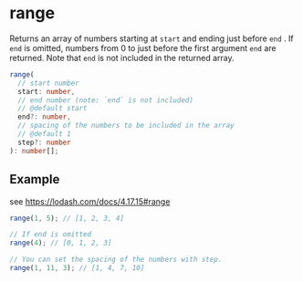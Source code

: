 # range

Returns an array of numbers starting at `start` and ending just before `end` .
If `end` is omitted, numbers from 0 to just before the first argument `end` are returned.
Note that `end` is not included in the returned array.

```typescript
range(
  // start number
  start: number,
  // end number (note: `end` is not included)
  // @default start
  end?: number,
  // spacing of the numbers to be included in the array
  // @default 1
  step?: number
): number[];
```

## Example

see https://lodash.com/docs/4.17.15#range

```typescript
range(1, 5); // [1, 2, 3, 4]

// If end is omitted
range(4); // [0, 1, 2, 3]

// You can set the spacing of the numbers with step.
range(1, 11, 3); // [1, 4, 7, 10]
```
